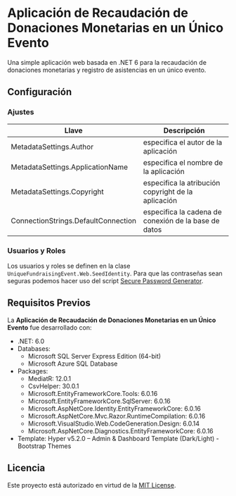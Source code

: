 # Aplicación de Recaudación de Donaciones Monetarias en un Único Evento

Una simple aplicación web basada en .NET 6 para la recaudación de donaciones monetarias y registro de asistencias en un único evento.

## Configuración

### Ajustes

| Llave | Descripción |
| --- | --- |
| MetadataSettings.Author | especifica el autor de la aplicación  |
| MetadataSettings.ApplicationName | especifica el nombre de la aplicación |
| MetadataSettings.Copyright | especifica la atribución copyright de la aplicación |
| ConnectionStrings.DefaultConnection | especifica la cadena de conexión de la base de datos |

### Usuarios y Roles

Los usuarios y roles se definen en la clase `UniqueFundraisingEvent.Web.SeedIdentity`. Para que las contraseñas sean seguras podemos hacer uso del script [Secure Password Generator](https://github.com/malexandersalazar/tools-python-secure-password-generator).

## Requisitos Previos

La **Aplicación de Recaudación de Donaciones Monetarias en un Único Evento** fue desarrollado con:

* .NET: 6.0
* Databases:
    * Microsoft SQL Server Express Edition (64-bit)
    * Microsoft Azure SQL Database
* Packages:
    * MediatR: 12.0.1
    * CsvHelper: 30.0.1
    * Microsoft.EntityFrameworkCore.Tools: 6.0.16
    * Microsoft.EntityFrameworkCore.SqlServer: 6.0.16
    * Microsoft.AspNetCore.Identity.EntityFrameworkCore: 6.0.16 
    * Microsoft.AspNetCore.Mvc.Razor.RuntimeCompilation: 6.0.16
    * Microsoft.VisualStudio.Web.CodeGeneration.Design: 6.0.14
    * Microsoft.AspNetCore.Diagnostics.EntityFrameworkCore: 6.0.16
* Template: Hyper v5.2.0 – Admin & Dashboard Template (Dark/Light) - Bootstrap Themes


## Licencia

Este proyecto está autorizado en virtud de la [MIT License][1].

[1]: https://opensource.org/licenses/mit-license.html "The MIT License | Open Source Initiative"